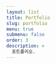 ```yaml
---
layout: list
title: Portfolio
slug: portfolio
menu: true
submenu: false
order: 3
description: >
  포트폴리오.
---
```

